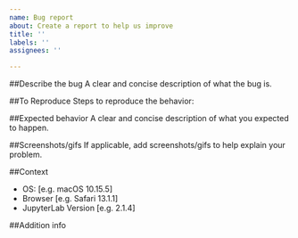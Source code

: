 ```yaml
---
name: Bug report
about: Create a report to help us improve
title: ''
labels: ''
assignees: ''

---
```


##Describe the bug
A clear and concise description of what the bug is.

##To Reproduce
Steps to reproduce the behavior:

##Expected behavior
A clear and concise description of what you expected to happen.

##Screenshots/gifs
If applicable, add screenshots/gifs to help explain your problem.

##Context
 - OS: [e.g. macOS 10.15.5]
 - Browser [e.g. Safari 13.1.1]
 - JupyterLab Version [e.g. 2.1.4]

##Addition info
